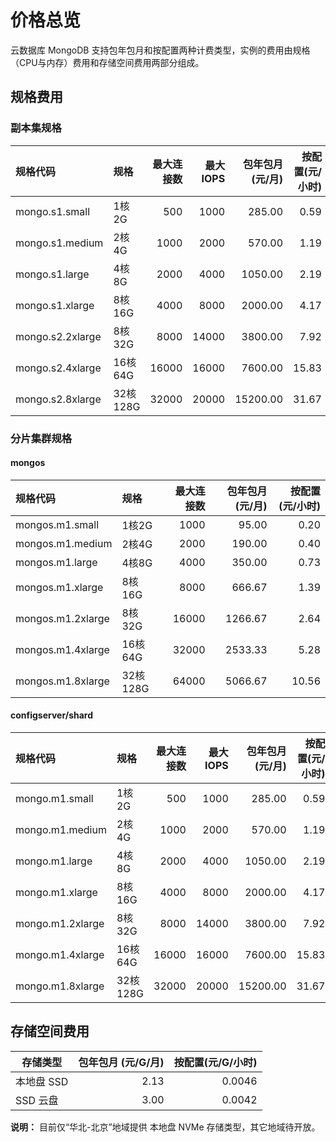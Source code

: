 # 价格总览

 云数据库 MongoDB 支持包年包月和按配置两种计费类型，实例的费用由规格（CPU与内存）费用和存储空间费用两部分组成。

## 规格费用

### 副本集规格

| 规格代码         | 规格    | 最大连接数 | 最大IOPS | 包年包月(元/月) | 按配置(元/小时) |
| :--------------- | :------ | ---------: | -------: | --------------: | --------------: |
| mongo.s1.small   | 1核2G   |        500 |     1000 |          285.00 |            0.59 |
| mongo.s1.medium  | 2核4G   |       1000 |     2000 |          570.00 |            1.19 |
| mongo.s1.large   | 4核8G   |       2000 |     4000 |         1050.00 |            2.19 |
| mongo.s1.xlarge  | 8核16G  |       4000 |     8000 |         2000.00 |            4.17 |
| mongo.s2.2xlarge | 8核32G  |       8000 |    14000 |         3800.00 |            7.92 |
| mongo.s2.4xlarge | 16核64G |      16000 |    16000 |         7600.00 |           15.83 |
| mongo.s2.8xlarge | 32核128G |     32000 |    20000 |        15200.00 |           31.67 |

### 分片集群规格

#### mongos

| 规格代码          | 规格    | 最大连接数 |  包年包月(元/月) | 按配置(元/小时) |
| :---------------- | :------ | ---------: |  --------------: | --------------: |
| mongos.m1.small   | 1核2G   |       1000 |             95.00 |            0.20 |
| mongos.m1.medium  | 2核4G   |       2000 |          190.00 |            0.40 |
| mongos.m1.large   | 4核8G   |       4000 |            350.00 |            0.73 |
| mongos.m1.xlarge  | 8核16G  |       8000 |             666.67 |            1.39 |
| mongos.m1.2xlarge | 8核32G  |      16000 |           1266.67 |            2.64 |
| mongos.m1.4xlarge | 16核64G |      32000 |         2533.33 |            5.28 |
| mongos.m1.8xlarge | 32核128G |     64000|           5066.67 |            10.56|

#### configserver/shard

| 规格代码         | 规格    | 最大连接数 | 最大IOPS | 包年包月(元/月) | 按配置(元/小时) |
| :--------------- | :------ | ---------: | -------: | --------------: | --------------: |
| mongo.m1.small   | 1核2G   |        500 |     1000 |          285.00 |            0.59 |
| mongo.m1.medium  | 2核4G   |       1000 |     2000 |          570.00 |            1.19 |
| mongo.m1.large   | 4核8G   |       2000 |     4000 |         1050.00 |            2.19 |
| mongo.m1.xlarge  | 8核16G  |       4000 |     8000 |         2000.00 |            4.17 |
| mongo.m1.2xlarge | 8核32G  |       8000 |    14000 |         3800.00 |            7.92 |
| mongo.m1.4xlarge | 16核64G |      16000 |    16000 |         7600.00 |           15.83 |
| mongo.m1.8xlarge | 32核128G |     32000 |    20000 |        15200.00 |           31.67 |

## 存储空间费用

| 存储类型    | 包年包月 (元/G/月) | 按配置(元/G/小时) |
| ----------- | -----------------: | ----------------: |
| 本地盘 SSD  |               2.13 |            0.0046 |
| SSD 云盘 |               3.00 |            0.0042 |

**说明：** 目前仅“华北-北京”地域提供 本地盘 NVMe 存储类型，其它地域待开放。

